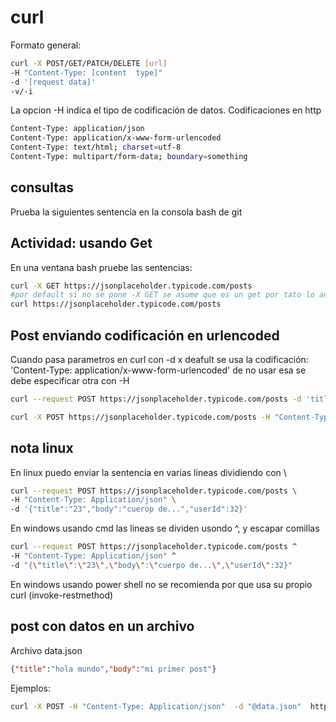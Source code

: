 # curl

Formato general:
```sh
curl -X POST/GET/PATCH/DELETE [url]
-H "Content-Type: [content  type]"
-d '[request data]'
-v/-i
```
La opcion -H indica el tipo de codificación de datos. 
Codificaciones en http
```sh
Content-Type: application/json
Content-Type: application/x-www-form-urlencoded
Content-Type: text/html; charset=utf-8
Content-Type: multipart/form-data; boundary=something
```

## consultas

Prueba la siguientes sentencia en la consola bash de git

## Actividad: usando Get

En una ventana bash pruebe las sentencias:
```sh
curl -X GET https://jsonplaceholder.typicode.com/posts
#por default si no se pone -X GET se asume que es un get por tato lo anterio es igual que:
curl https://jsonplaceholder.typicode.com/posts
```

## Post enviando codificación en urlencoded

Cuando pasa parametros en curl con -d x deafult se usa la codificación: 
'Content-Type: application/x-www-form-urlencoded' 
de no usar esa se debe especificar otra con -H

```sh
curl --request POST https://jsonplaceholder.typicode.com/posts -d 'title=23&body=cuerpo del body&userId=32'

curl -X POST https://jsonplaceholder.typicode.com/posts -H "Content-Type: Application/json" -d '{"title":"23","body":"cuerop de...","userId":32}'
```

## nota linux

En linux puedo enviar la sentencia en varias lineas dividiendo con \
```sh
curl --request POST https://jsonplaceholder.typicode.com/posts \
-H "Content-Type: Application/json" \
-d '{"title":"23","body":"cuerop de...","userId":32}'
```

En windows usando cmd las lineas se dividen usondo ^, y escapar comillas
```sh
curl --request POST https://jsonplaceholder.typicode.com/posts ^
-H "Content-Type: Application/json" ^
-d "{\"title\":\"23\",\"body\":\"cuerpo de...\",\"userId\":32}"
```
En windows usando power shell no se recomienda por que usa su propio curl (invoke-restmethod)

## post con datos en un archivo

Archivo data.json
```json
{"title":"hola mundo","body":"mi primer post"}
```
Ejemplos:
```sh
curl -X POST -H "Content-Type: Application/json"  -d "@data.json"  https://jsonplaceholder.typicode.com/posts
```
